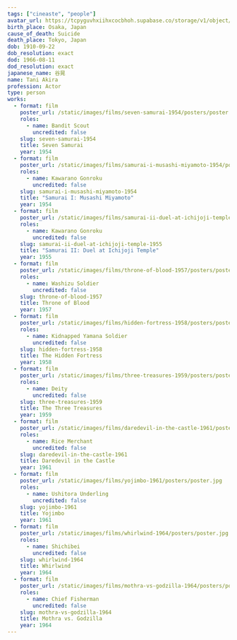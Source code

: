 ```yaml
---
tags: ["cineaste", "people"]
avatar_url: https://tcpyguvhxiihxcocbhoh.supabase.co/storage/v1/object/public/godzilla-cineaste-public/content/people/tani-akira/tani-akira.jpg
birth_place: Osaka, Japan
cause_of_death: Suicide
death_place: Tokyo, Japan
dob: 1910-09-22
dob_resolution: exact
dod: 1966-08-11
dod_resolution: exact
japanese_name: 谷晃
name: Tani Akira
profession: Actor
type: person
works:
  - format: film
    poster_url: /static/images/films/seven-samurai-1954/posters/poster.jpg
    roles:
      - name: Bandit Scout
        uncredited: false
    slug: seven-samurai-1954
    title: Seven Samurai
    year: 1954
  - format: film
    poster_url: /static/images/films/samurai-i-musashi-miyamoto-1954/posters/poster.jpg
    roles:
      - name: Kawarano Gonroku
        uncredited: false
    slug: samurai-i-musashi-miyamoto-1954
    title: "Samurai I: Musashi Miyamoto"
    year: 1954
  - format: film
    poster_url: /static/images/films/samurai-ii-duel-at-ichijoji-temple-1955/posters/poster.jpg
    roles:
      - name: Kawarano Gonroku
        uncredited: false
    slug: samurai-ii-duel-at-ichijoji-temple-1955
    title: "Samurai II: Duel at Ichijoji Temple"
    year: 1955
  - format: film
    poster_url: /static/images/films/throne-of-blood-1957/posters/poster.jpg
    roles:
      - name: Washizu Soldier
        uncredited: false
    slug: throne-of-blood-1957
    title: Throne of Blood
    year: 1957
  - format: film
    poster_url: /static/images/films/hidden-fortress-1958/posters/poster.jpg
    roles:
      - name: Kidnapped Yamana Soldier
        uncredited: false
    slug: hidden-fortress-1958
    title: The Hidden Fortress
    year: 1958
  - format: film
    poster_url: /static/images/films/three-treasures-1959/posters/poster.jpg
    roles:
      - name: Deity
        uncredited: false
    slug: three-treasures-1959
    title: The Three Treasures
    year: 1959
  - format: film
    poster_url: /static/images/films/daredevil-in-the-castle-1961/posters/poster.jpg
    roles:
      - name: Rice Merchant
        uncredited: false
    slug: daredevil-in-the-castle-1961
    title: Daredevil in the Castle
    year: 1961
  - format: film
    poster_url: /static/images/films/yojimbo-1961/posters/poster.jpg
    roles:
      - name: Ushitora Underling
        uncredited: false
    slug: yojimbo-1961
    title: Yojimbo
    year: 1961
  - format: film
    poster_url: /static/images/films/whirlwind-1964/posters/poster.jpg
    roles:
      - name: Shichibei
        uncredited: false
    slug: whirlwind-1964
    title: Whirlwind
    year: 1964
  - format: film
    poster_url: /static/images/films/mothra-vs-godzilla-1964/posters/poster.jpg
    roles:
      - name: Chief Fisherman
        uncredited: false
    slug: mothra-vs-godzilla-1964
    title: Mothra vs. Godzilla
    year: 1964
---
```

